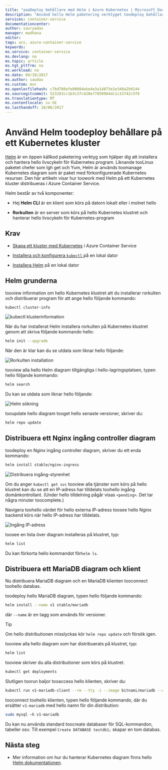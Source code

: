 ```yaml
---
title: "aaaDeploy behållare med Helm i Azure Kubernetes | Microsoft Docs"
description: "Använd hello Helm paketering verktyget toodeploy behållare på ett Kubernetes kluster i Azure Container Service"
services: container-service
documentationcenter: 
author: sauryadas
manager: madhana
editor: 
tags: acs, azure-container-service
keywords: 
ms.service: container-service
ms.devlang: na
ms.topic: article
ms.tgt_pltfrm: na
ms.workload: na
ms.date: 04/10/2017
ms.author: saudas
ms.custom: mvc
ms.openlocfilehash: c7bd780afe00084ebe4e3a14873e1e340a29d144
ms.sourcegitcommit: 523283cc1b3c37c428e77850964dc1c33742c5f0
ms.translationtype: MT
ms.contentlocale: sv-SE
ms.lasthandoff: 10/06/2017
---
```

# <a name="use-helm-toodeploy-containers-on-a-kubernetes-cluster"></a>Använd Helm toodeploy behållare på ett Kubernetes kluster 

[Helm](https://github.com/kubernetes/helm/) är en öppen källkod paketering verktyg som hjälper dig att installera och hantera hello livscykeln för Kubernetes program. Liknande tooLinux paketet chefer som lgh get och Yum, Helm är används toomanage Kubernetes diagram som är paket med förkonfigurerade Kubernetes resurser. Den här artikeln visar hur toowork med Helm på ett Kubernetes kluster distribueras i Azure Container Service.

Helm består av två komponenter: 
* Hej **Helm CLI** är en klient som körs på datorn lokalt eller i molnet hello  

* **Rorkulten** är en server som körs på hello Kubernetes klustret och hanterar hello livscykeln för Kubernetes-program 
 
## <a name="prerequisites"></a>Krav

* [Skapa ett kluster med Kubernetes](container-service-kubernetes-walkthrough.md) i Azure Container Service

* [Installera och konfigurera `kubectl` ](../container-service-connect.md) på en lokal dator

* [Installera Helm](https://github.com/kubernetes/helm/blob/master/docs/install.md) på en lokal dator

## <a name="helm-basics"></a>Helm grunderna 

tooview information om hello Kubernetes klustret att du installerar rorkulten och distribuerar program för att ange hello följande kommando:

```bash
kubectl cluster-info 
```
![kubectl klusterinformation](./media/container-service-kubernetes-helm/clusterinfo.png)
 
När du har installerat Helm installera rorkulten på Kubernetes klustret genom att skriva följande kommando hello:

```bash
helm init --upgrade
```
När den är klar kan du se utdata som liknar hello följande:

![Rorkulten installation](./media/container-service-kubernetes-helm/tiller-install.png)
 
 
 
 
tooview alla hello Helm diagram tillgängliga i hello-lagringsplatsen, typen hello följande kommando:

```bash 
helm search 
```

Du kan se utdata som liknar hello följande:

![Helm sökning](./media/container-service-kubernetes-helm/helm-search.png)
 
tooupdate hello diagram tooget hello senaste versioner, skriver du:

```bash 
helm repo update 
```
## <a name="deploy-an-nginx-ingress-controller-chart"></a>Distribuera ett Nginx ingång controller diagram 
 
toodeploy en Nginx ingång controller diagram, skriver du ett enda kommando:

```bash
helm install stable/nginx-ingress 
```
![Distribuera ingång-styrenhet](./media/container-service-kubernetes-helm/nginx-ingress.png)

Om du anger `kubectl get svc` tooview alla tjänster som körs på hello klustret kan du se att en IP-adress har tilldelats toohello ingång domänkontrollant. (Under hello tilldelning pågår visas `<pending>`. Det tar några minuter toocomplete.) 

Navigera toohello värdet för hello externa IP-adress toosee hello Nginx backend körs när hello IP-adress har tilldelats. 
 
![Ingång IP-adress](./media/container-service-kubernetes-helm/ingress-ip-address.png)


toosee en lista över diagram installeras på klustret, typ:

```bash
helm list 
```

Du kan förkorta hello kommandot för`helm ls`.
 
 
 
 
## <a name="deploy-a-mariadb-chart-and-client"></a>Distribuera ett MariaDB diagram och klient

Nu distribuera MariaDB diagram och en MariaDB klienten tooconnect toohello databas.

toodeploy hello MariaDB diagram, typen hello följande kommando:

```bash
helm install --name v1 stable/mariadb
```

där `--name` är en tagg som används för versioner.

> [!TIP]
> Om hello distributionen misslyckas kör `helm repo update` och försök igen.
>
 
 
tooview alla hello diagram som har distribuerats på klustret, typ:

```bash 
helm list
```
 
tooview skriver du alla distributioner som körs på klustret:

```bash
kubectl get deployments 
``` 
 
 
Slutligen toorun baljor tooaccess hello klienten, skriver du:

```bash
kubectl run v1-mariadb-client --rm --tty -i --image bitnami/mariadb --command -- bash  
``` 
 
 
tooconnect toohello klienten, typen hello följande kommando, där du ersätter `v1-mariadb` med hello namn för din distribution:

```bash
sudo mysql –h v1-mariadb
```
 
 
Du kan nu använda standard toocreate databaser för SQL-kommandon, tabeller osv. Till exempel `Create DATABASE testdb1;` skapar en tom databas. 
 
 
 
## <a name="next-steps"></a>Nästa steg

* Mer information om hur du hanterar Kubernetes diagram finns hello [Helm dokumentationen](https://github.com/kubernetes/helm/blob/master/docs/index.md). 

